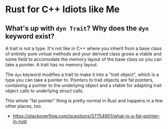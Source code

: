 # Rust for C++ Idiots like Me

## What's up with `dyn Trait`? Why does the `dyn` keyword exist?

A trait is not a type. It's not like in C++ where you inherit from a base class
of entirely pure virtual methods and your derived class grows a vtable and some
field to accomodate the memory layout of the base class so you can take a
pointer. A trait has no memory layout.

The `dyn` keyword modifies a trait to make it into a "trait object", which is a
type you can take a pointer to. Pointers to trait objects are fat pointers,
containing a pointer to the underlying object and a vtable for adapting trait
object calls to underlying struct calls.

This whole "fat pointer" thing is pretty normal in Rust and happens in a few
other places, too.

 - https://stackoverflow.com/questions/57754901/what-is-a-fat-pointer-in-rust

